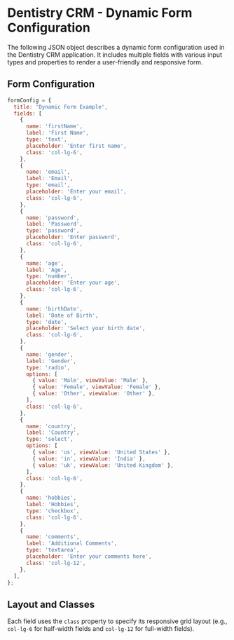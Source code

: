# Dentistry CRM - Dynamic Form Configuration

The following JSON object describes a dynamic form configuration used in the Dentistry CRM application. It includes multiple fields with various input types and properties to render a user-friendly and responsive form.

## Form Configuration

```javascript
formConfig = {
  title: 'Dynamic Form Example',
  fields: [
    {
      name: 'firstName',
      label: 'First Name',
      type: 'text',
      placeholder: 'Enter first name',
      class: 'col-lg-6',
    },
    {
      name: 'email',
      label: 'Email',
      type: 'email',
      placeholder: 'Enter your email',
      class: 'col-lg-6',
    },
    {
      name: 'password',
      label: 'Password',
      type: 'password',
      placeholder: 'Enter password',
      class: 'col-lg-6',
    },
    {
      name: 'age',
      label: 'Age',
      type: 'number',
      placeholder: 'Enter your age',
      class: 'col-lg-6',
    },
    {
      name: 'birthDate',
      label: 'Date of Birth',
      type: 'date',
      placeholder: 'Select your birth date',
      class: 'col-lg-6',
    },
    {
      name: 'gender',
      label: 'Gender',
      type: 'radio',
      options: [
        { value: 'Male', viewValue: 'Male' },
        { value: 'Female', viewValue: 'Female' },
        { value: 'Other', viewValue: 'Other' },
      ],
      class: 'col-lg-6',
    },
    {
      name: 'country',
      label: 'Country',
      type: 'select',
      options: [
        { value: 'us', viewValue: 'United States' },
        { value: 'in', viewValue: 'India' },
        { value: 'uk', viewValue: 'United Kingdom' },
      ],
      class: 'col-lg-6',
    },
    {
      name: 'hobbies',
      label: 'Hobbies',
      type: 'checkbox',
      class: 'col-lg-6',
    },
    {
      name: 'comments',
      label: 'Additional Comments',
      type: 'textarea',
      placeholder: 'Enter your comments here',
      class: 'col-lg-12',
    },
  ],
};
```

## Layout and Classes
Each field uses the `class` property to specify its responsive grid layout (e.g., `col-lg-6` for half-width fields and `col-lg-12` for full-width fields).
